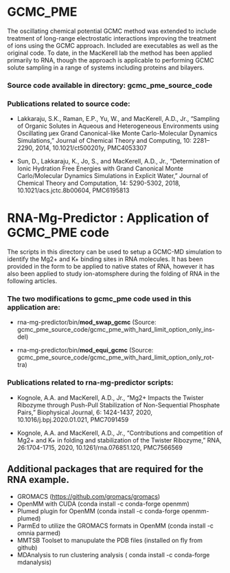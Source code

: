 # GCMC_PME

The oscillating chemical potential GCMC method was extended to include treatment
of long-range electrostatic interactions improving the treatment of ions using the
GCMC approach. Included are executables as well as the original code. To date, in the 
MacKerell lab the method has been applied primarily to RNA, though the approach is 
applicable to performing GCMC solute sampling in a range of systems including proteins and
bilayers. 

### Source code available in directory: gcmc_pme_source_code

### Publications related to source code:

- Lakkaraju, S.K., Raman, E.P., Yu, W., and MacKerell, A.D., Jr., “Sampling of Organic Solutes in 
Aqueous and Heterogeneous Environments using Oscillating μex Grand Canonical-like Monte 
Carlo-Molecular Dynamics Simulations,” Journal of Chemical Theory and Computing, 10: 2281–2290, 2014, 
10.1021/ct500201y, PMC4053307

- Sun, D., Lakkaraju, K., Jo, S., and MacKerell, A.D., Jr., “Determination of Ionic Hydration Free 
Energies with Grand Canonical Monte Carlo/Molecular Dynamics Simulations in Explicit Water,” 
Journal of Chemical Theory and Computation, 14: 5290-5302, 2018, 10.1021/acs.jctc.8b00604, PMC6195813

# RNA-Mg-Predictor : Application of GCMC_PME code

The scripts in this directory can be used to setup a GCMC-MD simulation to identify the
Mg2+ and K+ binding sites in RNA molecules. It has been provided in the form to
be applied to native states of RNA, however it has also been applied to study
ion-atomsphere during the folding of RNA in the following articles.

### The two modifications to gcmc_pme code used in this application are:

- rna-mg-predictor/bin/**mod_swap_gcmc** (Source: gcmc_pme_source_code/gcmc_pme_with_hard_limit_option_only_ins-del) 

- rna-mg-predictor/bin/**mod_equi_gcmc** (Source: gcmc_pme_source_code/gcmc_pme_with_hard_limit_option_only_rot-tra)

### Publications related to rna-mg-predictor scripts:

- Kognole, A.A. and MacKerell, A.D., Jr., “Mg2+ Impacts the Twister Ribozyme through Push-Pull 
Stabilization of Non-Sequential Phosphate Pairs,” Biophysical Journal, 6: 1424-1437, 2020, 
10.1016/j.bpj.2020.01.021, PMC7091459

- Kognole, A.A. and MacKerell, A.D., Jr., “Contributions and competition of Mg2+ and K+ 
in folding and stabilization of the Twister Ribozyme,” RNA, 26:1704-1715, 2020, 
10.1261/rna.076851.120, PMC7566569

## Additional packages that are required for the RNA example.

- GROMACS (https://github.com/gromacs/gromacs)
- OpenMM with CUDA (conda install -c conda-forge openmm)
- Plumed plugin for OpenMM (conda install -c conda-forge openmm-plumed)
- ParmEd to utilize the GROMACS formats in OpenMM (conda install -c omnia parmed)
- MMTSB Toolset to manupulate the PDB files (installed on fly from github)
- MDAnalysis to run clustering analysis ( conda install -c conda-forge mdanalysis)


